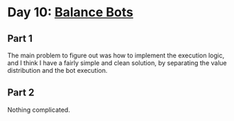 # Day 10: [Balance Bots](https://adventofcode.com/2016/day/10)

## Part 1

The main problem to figure out was how to implement the execution logic, and I think I have a fairly simple and clean solution, by separating the value distribution and the bot execution.

## Part 2

Nothing complicated.